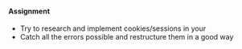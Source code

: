#### Assignment

- Try to research and implement cookies/sessions in your
- Catch all the errors possible and restructure them in a good way